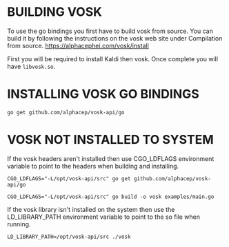 # BUILDING VOSK

To use the go bindings you first have to build vosk from source. You can build it by following the instructions on the vosk web site under Compilation from source. https://alphacephei.com/vosk/install

First you will be required to install Kaldi then vosk. Once complete you will have `libvosk.so`.


# INSTALLING VOSK GO BINDINGS


    go get github.com/alphacep/vosk-api/go


# VOSK NOT INSTALLED TO SYSTEM

If the vosk headers aren't installed then use CGO_LDFLAGS environment variable to point to the headers when building and installing.

    CGO_LDFLAGS="-L/opt/vosk-api/src" go get github.com/alphacep/vosk-api/go

    CGO_LDFLAGS="-L/opt/vosk-api/src" go build -o vosk examples/main.go

If the vosk library isn't installed on the system then use the LD_LIBRARY_PATH environment variable to point to the so file when running.

    LD_LIBRARY_PATH=/opt/vosk-api/src ./vosk

